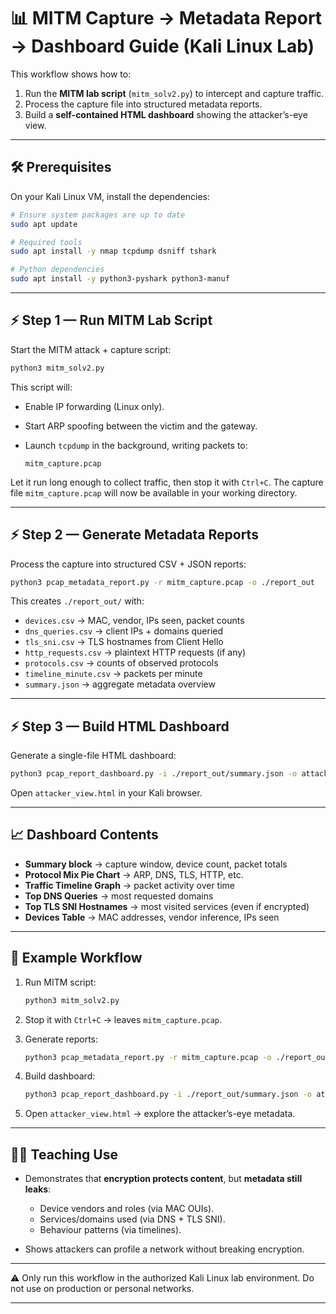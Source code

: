 # 📊 MITM Capture → Metadata Report → Dashboard Guide (Kali Linux Lab)

This workflow shows how to:

1. Run the **MITM lab script** (`mitm_solv2.py`) to intercept and capture traffic.
2. Process the capture file into structured metadata reports.
3. Build a **self-contained HTML dashboard** showing the attacker’s-eye view.

---

## 🛠 Prerequisites

On your Kali Linux VM, install the dependencies:

```bash
# Ensure system packages are up to date
sudo apt update

# Required tools
sudo apt install -y nmap tcpdump dsniff tshark

# Python dependencies
sudo apt install -y python3-pyshark python3-manuf
```

---

## ⚡ Step 1 — Run MITM Lab Script

Start the MITM attack + capture script:

```bash
python3 mitm_solv2.py
```

This script will:

* Enable IP forwarding (Linux only).
* Start ARP spoofing between the victim and the gateway.
* Launch `tcpdump` in the background, writing packets to:

  ```
  mitm_capture.pcap
  ```

Let it run long enough to collect traffic, then stop it with `Ctrl+C`.
The capture file `mitm_capture.pcap` will now be available in your working directory.

---

## ⚡ Step 2 — Generate Metadata Reports

Process the capture into structured CSV + JSON reports:

```bash
python3 pcap_metadata_report.py -r mitm_capture.pcap -o ./report_out
```

This creates `./report_out/` with:

* `devices.csv` → MAC, vendor, IPs seen, packet counts
* `dns_queries.csv` → client IPs + domains queried
* `tls_sni.csv` → TLS hostnames from Client Hello
* `http_requests.csv` → plaintext HTTP requests (if any)
* `protocols.csv` → counts of observed protocols
* `timeline_minute.csv` → packets per minute
* `summary.json` → aggregate metadata overview

---

## ⚡ Step 3 — Build HTML Dashboard

Generate a single-file HTML dashboard:

```bash
python3 pcap_report_dashboard.py -i ./report_out/summary.json -o attacker_view.html
```

Open `attacker_view.html` in your Kali browser.

---

## 📈 Dashboard Contents

* **Summary block** → capture window, device count, packet totals
* **Protocol Mix Pie Chart** → ARP, DNS, TLS, HTTP, etc.
* **Traffic Timeline Graph** → packet activity over time
* **Top DNS Queries** → most requested domains
* **Top TLS SNI Hostnames** → most visited services (even if encrypted)
* **Devices Table** → MAC addresses, vendor inference, IPs seen

---

## 🎯 Example Workflow

1. Run MITM script:

   ```bash
   python3 mitm_solv2.py
   ```
2. Stop it with `Ctrl+C` → leaves `mitm_capture.pcap`.
3. Generate reports:

   ```bash
   python3 pcap_metadata_report.py -r mitm_capture.pcap -o ./report_out
   ```
4. Build dashboard:

   ```bash
   python3 pcap_report_dashboard.py -i ./report_out/summary.json -o attacker_view.html
   ```
5. Open `attacker_view.html` → explore the attacker’s-eye metadata.

---

## 🧑‍🏫 Teaching Use

* Demonstrates that **encryption protects content**, but **metadata still leaks**:

  * Device vendors and roles (via MAC OUIs).
  * Services/domains used (via DNS + TLS SNI).
  * Behaviour patterns (via timelines).
* Shows attackers can profile a network without breaking encryption.

---

⚠️ Only run this workflow in the authorized Kali Linux lab environment. Do not use on production or personal networks.

---
